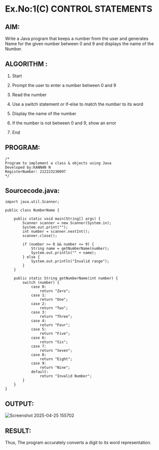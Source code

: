 # Ex.No:1(C) CONTROL STATEMENTS

## AIM:
Write a Java program that keeps a number from the user and generates Name  for the given number between 0 and 9 and displays the name of the Number. 

## ALGORITHM :
1.	Start

2. Prompt the user to enter a number between 0 and 9

3. Read the number

4. Use a switch statement or if-else to match the number to its word

5. Display the name of the number

6. If the number is not between 0 and 9, show an error

7. End





## PROGRAM:
 ```
/*
Program to implement a class & objects using Java
Developed by:KANNAN N
RegisterNumber: 212223230097
*/
```

## Sourcecode.java:
```
import java.util.Scanner;

public class NumberName {

    public static void main(String[] args) {
        Scanner scanner = new Scanner(System.in);
        System.out.print("");
        int number = scanner.nextInt();
        scanner.close();

        if (number >= 0 && number <= 9) {
            String name = getNumberName(number);
            System.out.println("" + name);
        } else {
            System.out.println("Invalid range");
        }
    }

    public static String getNumberName(int number) {
        switch (number) {
            case 0:
                return "Zero";
            case 1:
                return "One";
            case 2:
                return "Two";
            case 3:
                return "Three";
            case 4:
                return "Four";
            case 5:
                return "Five";
            case 6:
                return "Six";
            case 7:
                return "Seven";
            case 8:
                return "Eight";
            case 9:
                return "Nine";
            default:
                return "Invalid Number";
        }
    }
}
```

## OUTPUT:

![Screenshot 2025-04-25 155702](https://github.com/user-attachments/assets/3074727f-2bbc-46b8-9d43-c8f9b8dfed06)


## RESULT:
Thus, The program accurately converts a digit to its word representation.

